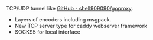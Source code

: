     
TCP/UDP tunnel like [GitHub - shell909090/goproxy](https://github.com/shell909090/goproxy). 

* Layers of encoders including msgpack. 
* New TCP server type for caddy webserver framework
* SOCKS5 for local interface



